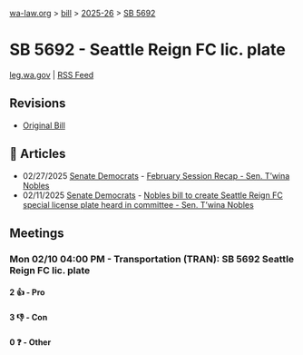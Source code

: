 [wa-law.org](/) > [bill](/bill/) > [2025-26](/bill/2025-26/) > [SB 5692](/bill/2025-26/sb/5692/)

# SB 5692 - Seattle Reign FC lic. plate
[leg.wa.gov](https://app.leg.wa.gov/billsummary?BillNumber=5692&Year=2025&Initiative=false) | [RSS Feed](./rss.xml)

## Revisions
* [Original Bill](1/)

## 📰 Articles
* 02/27/2025 [Senate Democrats](/org/senate_democrats/) - [February Session Recap - Sen. T’wina Nobles](https://senatedemocrats.wa.gov/nobles/2025/02/26/february-session-recap-2/#:~:text=SB%205692)
* 02/11/2025 [Senate Democrats](/org/senate_democrats/) - [Nobles bill to create Seattle Reign FC special license plate heard in committee - Sen. T’wina Nobles](https://senatedemocrats.wa.gov/nobles/2025/02/10/nobles-bill-to-create-seattle-reign-fc-special-license-plate-heard-in-committee/#:~:text=Senate%20Bill%205692)

## Meetings
### Mon 02/10 04:00 PM - Transportation (TRAN): SB 5692 Seattle Reign FC lic. plate
#### 2 👍 - Pro

#### 3 👎 - Con

#### 0 ❓ - Other
